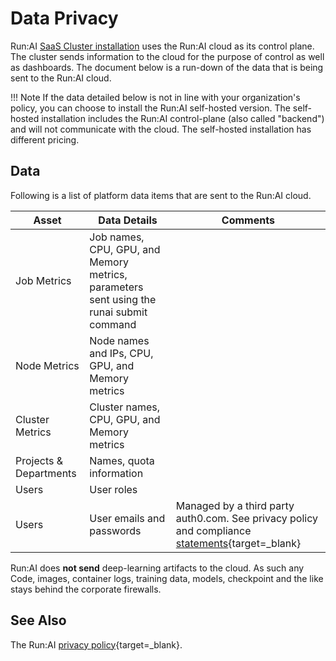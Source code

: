 # Data Privacy  

Run:AI [SaaS Cluster installation](../admin/runai-setup/installation-types.md) uses the Run:AI cloud as its control plane. The cluster sends information to the cloud for the purpose of control as well as dashboards. The document below is a run-down of the data that is being sent to the Run:AI cloud.


!!! Note
    If the data detailed below is not in line with your organization's policy, you can choose to install the Run:AI self-hosted version. The self-hosted installation includes the Run:AI control-plane (also called "backend") and will not communicate with the cloud. The self-hosted installation has different pricing. 


## Data

Following is a list of platform data items that are sent to the Run:AI cloud.

| Asset   | Data Details  | Comments |
|---------|---------------|-----------|
| Job Metrics | Job names, CPU, GPU, and Memory metrics, parameters sent using the runai submit command |  |
| Node Metrics | Node names and IPs, CPU, GPU, and Memory metrics |  |
| Cluster Metrics | Cluster names, CPU, GPU, and Memory metrics |  |
| Projects & Departments | Names, quota information |  |
| Users | User roles |  |
| Users | User emails and passwords | Managed by a third party auth0.com. See privacy policy and compliance [statements](https://auth0.com/security){target=_blank} |

Run:AI does __not send__ deep-learning artifacts to the cloud. As such any Code, images, container logs, training data, models, checkpoint and the like stays behind the corporate firewalls. 


## See Also

The Run:AI [privacy policy](https://www.run.ai/privacy/){target=_blank}. 

